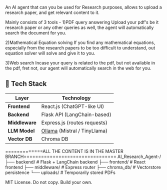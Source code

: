 An AI agent that can you be used for Research purposes, allows to upload a research paper, and get relevant content to it. 

Mainly consists of 3 tools - 
1)PDF query answering
Upload your pdf's be it research paper or any other queries as well, the agent will automatically search the document for you. 

2)Mathematical Equation solving 
If you find any mathematical equations, especially from the research papers to be too difficult to understand, out equation solver will solve and give it to you.

3)Web search
Incase your query is related to the pdf, but not available in the pdf, fret not, our agent will automatically search in the web for you. 

## 🧱 Tech Stack

| Layer         | Technology                  |
|---------------|------------------------------|
| **Frontend**  | React.js (ChatGPT-like UI)   |
| **Backend**   | Flask API (LangChain-based)  |
| **Middleware**| Express.js (routes requests) |
| **LLM Model** | [Ollama](https://ollama.com/) (Mistral / TinyLlama) |
| **Vector DB** | Chroma DB                    |


=============ALL THE CONTENT IS IN THE MASTER BRANCH================================
AI_Research_Agent-/
├── backend/        # Flask + LangChain backend
├── frontend/       # React frontend
├── middleware/     # Express router
├── chroma_db/      # Vectorstore persistence
└── uploads/        # Temporarily stored PDFs

MIT License. Do not copy. Build your own. 
